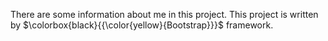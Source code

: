 There are some information about me in this project.
This project is written by $\colorbox{black}{{\color{yellow}{Bootstrap}}}$ framework.


